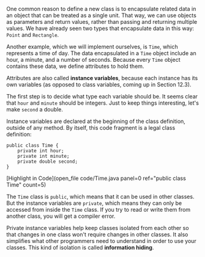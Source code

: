 One common reason to define a new class is to encapsulate related data in an object that can be treated as a single unit. That way, we can use objects as parameters and return values, rather than passing and returning multiple values. We have already seen two types that encapsulate data in this way: `Point` and `Rectangle`.


Another example, which we will implement ourselves, is `Time`, which represents a time of day. The data encapsulated in a `Time` object include an hour, a minute, and a number of seconds. Because every `Time` object contains these data, we define attributes to hold them.


Attributes are also called **instance variables**, because each instance has its own variables (as opposed to class variables, coming up in Section 12.3).

The first step is to decide what type each variable should be. It seems clear that `hour` and `minute` should be integers. Just to keep things interesting, let's make `second` a double.

Instance variables are declared at the beginning of the class definition, outside of any method. By itself, this code fragment is a legal class definition:

```code
public class Time {
    private int hour;
    private int minute;
    private double second;
}
```
[Highlight in Code](open_file code/Time.java panel=0 ref="public class Time" count=5)



The `Time` class is `public`, which means that it can be used in other classes. But the instance variables are `private`, which means they can only be accessed from inside the `Time` class. If you try to read or write them from another class, you will get a compiler error.


Private instance variables help keep classes isolated from each other so that changes in one class won't require changes in other classes. It also simplifies what other programmers need to understand in order to use your classes. This kind of isolation is called **information hiding**.